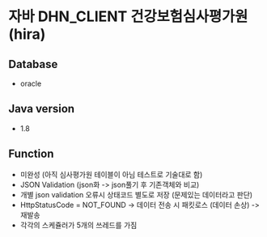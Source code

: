 # 자바 DHN_CLIENT 건강보험심사평가원 (hira)
## Database
- oracle

## Java version
- 1.8

## Function
- 미완성 (아직 심사평가원 테이블이 아님 테스트로 기술대로 함)
- JSON Validation (json화 -> json풀기 후 기존객체와 비교)
- 개별 json validation 오류시 상태코드 별도로 저장 (문제있는 데이터라고 판단)
- HttpStatusCode = NOT_FOUND -> 데이터 전송 시 패킷로스 (데이터 손상) -> 재발송
- 각각의 스케쥴러가 5개의 쓰레드를 가짐